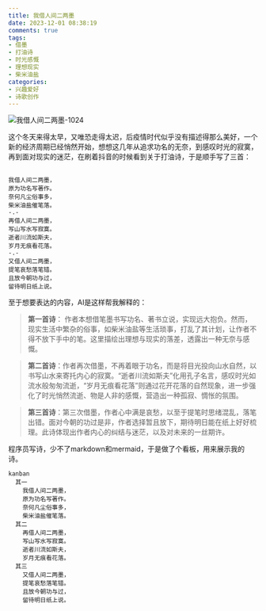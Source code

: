 ```yaml
---
title: 我借人间二两墨
date: 2023-12-01 08:38:19
comments: true
tags:
- 借墨
- 打油诗
- 时光感慨
- 理想现实
- 柴米油盐
categories:
- 兴趣爱好
- 诗歌创作
---
```



![我借人间二两墨-1024](https://s2.loli.net/2025/07/26/zeRGTBQYE1wWNmc.jpg)

这个冬天来得太早，又唯恐走得太迟，后疫情时代似乎没有描述得那么美好，一个新的经济周期已经悄然开始，想想这几年从追求功名的无奈，到感叹时光的寂寞，再到面对现实的迷茫，在刷着抖音的时候看到关于打油诗，于是顺手写了三首：

```text

我借人间二两墨，
原为功名写著作。
奈何凡尘俗事多，
柴米油盐催笔落。
-.-
再借人间二两墨，
写山写水写寂寞。
逝者川流如斯夫，
岁月无痕看花落。
-.-
又借人间二两墨，
提笔哀愁落笔错。
且放今朝功与过，
留待明日纸上说。

```

至于想要表达的内容，AI是这样帮我解释的：

> **第一首诗**： 作者本想借笔墨书写功名、著书立说，实现远大抱负。然而，现实生活中繁杂的俗事，如柴米油盐等生活琐事，打乱了其计划，让作者不得不放下手中的笔。这里描绘出理想与现实的落差，透露出一种无奈与感慨。

> **第二首诗**：作者再次借墨，不再着眼于功名，而是将目光投向山水自然，以书写山水来寄托内心的寂寞。“逝者川流如斯夫”化用孔子名言，感叹时光如流水般匆匆流逝，“岁月无痕看花落”则通过花开花落的自然现象，进一步强化了时光悄然流逝、物是人非的感慨，营造出一种孤寂、惆怅的氛围。

> **第三首诗**：第三次借墨，作者心中满是哀愁，以至于提笔时思绪混乱，落笔出错。面对今朝的功过是非，作者选择暂且放下，期待明日能在纸上好好梳理。此诗体现出作者内心的纠结与迷茫，以及对未来的一丝期许。




程序员写诗，少不了markdown和mermaid，于是做了个看板，用来展示我的诗。


```mermaid
kanban
  其一
    我借人间二两墨，
    原为功名写著作。
    奈何凡尘俗事多，
    柴米油盐催笔落。
  其二
    再借人间二两墨，
    写山写水写寂寞。
    逝者川流如斯夫，
    岁月无痕看花落。
  其三
    又借人间二两墨，
    提笔哀愁落笔错。
    且放今朝功与过，
    留待明日纸上说。

```


